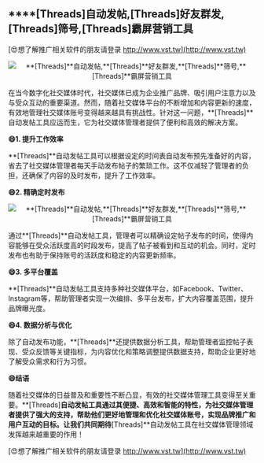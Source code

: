 ## ****[Threads]**自动发帖,**[Threads]**好友群发,**[Threads]**筛号,**[Threads]**霸屏营销工具**

[😍想了解推广相关软件的朋友请登录 http://www.vst.tw](http://www.vst.tw)

 <center><img src="https://vst.tw/MP4/tuiguang/png/1.png" alt="**[Threads]**自动发帖,**[Threads]**好友群发,**[Threads]**筛号,**[Threads]**霸屏营销工具"></center>

在当今数字化社交媒体时代，社交媒体已成为企业推广品牌、吸引用户注意力以及与受众互动的重要渠道。然而，随着社交媒体平台的不断增加和内容更新的速度，有效地管理社交媒体账号变得越来越具有挑战性。针对这一问题，**[Threads]**自动发帖工具应运而生，它为社交媒体管理者提供了便利和高效的解决方案。

**😄1. 提升工作效率**

**[Threads]**自动发帖工具可以根据设定的时间表自动发布预先准备好的内容，省去了社交媒体管理者每天手动发布帖子的繁琐工作。这不仅减轻了管理者的负担，还确保了内容的及时发布，提升了工作效率。

**😄2. 精确定时发布**

 <center><img src="https://vst.tw/MP4/tuiguang/png/2.png" alt="**[Threads]**自动发帖,**[Threads]**好友群发,**[Threads]**筛号,**[Threads]**霸屏营销工具"></center>

通过**[Threads]**自动发帖工具，管理者可以精确设定帖子发布的时间，使得内容能够在受众活跃度高的时段发布，提高了帖子被看到和互动的机会。同时，定时发布也有助于保持账号的活跃度和稳定的内容更新频率。

**😄3. 多平台覆盖**

**[Threads]**自动发帖工具支持多种社交媒体平台，如Facebook、Twitter、Instagram等，帮助管理者实现一次编排、多平台发布，扩大内容覆盖范围，提升品牌曝光度。

**😄4. 数据分析与优化**

除了自动发布功能，**[Threads]**还提供数据分析工具，帮助管理者监控帖子表现、受众反馈等关键指标，为内容优化和策略调整提供数据支持，帮助企业更好地了解受众需求和行为习惯。

**😄结语**

随着社交媒体的日益普及和重要性不断凸显，有效的社交媒体管理工具变得至关重要。**[Threads]**自动发帖工具通过其便捷、高效和智能的特性，为社交媒体管理者提供了强大的支持，帮助他们更好地管理和优化社交媒体账号，实现品牌推广和用户互动的目标。让我们共同期待**[Threads]**自动发帖工具在社交媒体管理领域发挥越来越重要的作用！

[😍想了解推广相关软件的朋友请登录 http://www.vst.tw](http://www.vst.tw)



